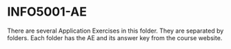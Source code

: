 # INFO5001-AE

There are several Application Exercises in this folder. They are separated by folders. 
Each folder has the AE and its answer key from the course website.
